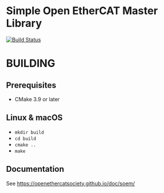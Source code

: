 # Simple Open EtherCAT Master Library
[![Build Status](https://github.com/OpenEtherCATsociety/SOEM/workflows/build/badge.svg?branch=master)](https://github.com/OpenEtherCATsociety/SOEM/actions?workflow=build)

BUILDING
========


Prerequisites
-------------------------------

 * CMake 3.9 or later


Linux & macOS
--------------

   * `mkdir build`
   * `cd build`
   * `cmake ..`
   * `make`


Documentation
-------------

See https://openethercatsociety.github.io/doc/soem/

